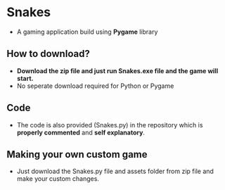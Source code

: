 # Snakes
- A gaming application build using **Pygame** library
## How to download?
- **Download the zip file and just run Snakes.exe file and the game will start.**<br/>
- No seperate download required for Python or Pygame
## Code
- The code is also provided (Snakes.py) in the repository which is **properly commented** and **self explanatory**.
## Making your own custom game
- Just download the Snakes.py file and assets folder from zip file and make your custom changes.
